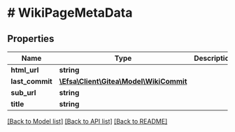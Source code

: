 # # WikiPageMetaData

## Properties

Name | Type | Description | Notes
------------ | ------------- | ------------- | -------------
**html_url** | **string** |  | [optional]
**last_commit** | [**\Efsa\Client\Gitea\Model\WikiCommit**](WikiCommit.md) |  | [optional]
**sub_url** | **string** |  | [optional]
**title** | **string** |  | [optional]

[[Back to Model list]](../../README.md#models) [[Back to API list]](../../README.md#endpoints) [[Back to README]](../../README.md)
